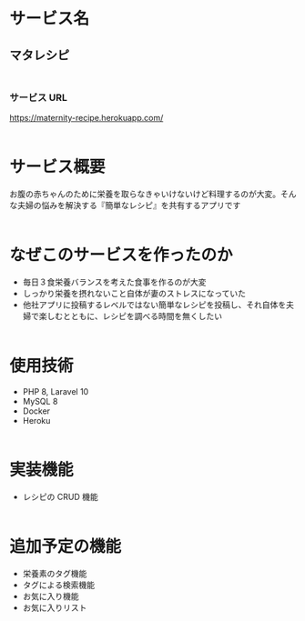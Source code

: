 # サービス名

## マタレシピ<br><br>

### サービス URL

https://maternity-recipe.herokuapp.com/<br><br>

# サービス概要

お腹の赤ちゃんのために栄養を取らなきゃいけないけど料理するのが大変。そんな夫婦の悩みを解決する『簡単なレシピ』を共有するアプリです<br><br>

# なぜこのサービスを作ったのか

-   毎日３食栄養バランスを考えた食事を作るのが大変
-   しっかり栄養を摂れないこと自体が妻のストレスになっていた
-   他社アプリに投稿するレベルではない簡単なレシピを投稿し、それ自体を夫婦で楽しむとともに、レシピを調べる時間を無くしたい<br><br>

# 使用技術

-   PHP 8, Laravel 10
-   MySQL 8
-   Docker
-   Heroku
    <br><br>

# 実装機能

-   レシピの CRUD 機能
    <br><br>

# 追加予定の機能

-   栄養素のタグ機能
-   タグによる検索機能
-   お気に入り機能
-   お気に入りリスト
